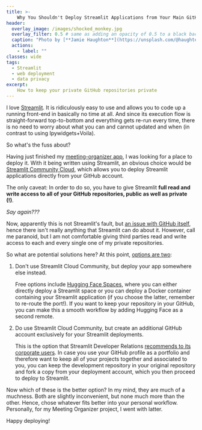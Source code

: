 ```yaml
---
title: >-
    Why You Shouldn't Deploy Streamlit Applications from Your Main GitHub Account and What You Should Do Instead
header:
  overlay_image: /images/shocked_monkey.jpg
  overlay_filter: 0.5 # same as adding an opacity of 0.5 to a black background
  caption: "Photo by [**Jamie Haughton**](https://unsplash.com/@haughters) on [Unsplash](https://unsplash.com/photos/Z05GiksmqYU)"
  actions:
    - label: ""
classes: wide
tags:
  - Streamlit
  - web deployment
  - data privacy
excerpt: 
    How to keep your private GitHub repositories private
---
```


I love [Streamlit](https://streamlit.io/). It is ridiculously easy to use and allows you to code up a running front-end in basically no time at all. And since its execution flow is straight-forward top-to-bottom and everything gets re-run every time, there is no need to worry about what you can and cannot updated and when (in contrast to using Ipywidgets+Voila).

So what's the fuss about?

Having just finished my [meeting-organizer app](https://github.com/walkenho/meeting-attendance-organizer), I was looking for a place to deploy it. With it being written using Streamlit, an obvious choice would be [Streamlit Community Cloud](https://streamlit.io/cloud), which allows you to deploy Streamlit applications directly from your GitHub account.  

The only caveat: In order to do so, you have to  give Streamlit **full read and write access to all of your GitHub repositories, public as well as private (!)**.

_Say again???_

Now, apparently this is not Streamlit's fault, but [an issue with GitHub itself](https://discuss.streamlit.io/t/github-permissions-too-onerous/22094), hence there isn't really anything that Streamlit can do about it. However, call me paranoid, but I am not comfortable giving third parties read and write access to each and every single one of my private repositories.

So what are potential solutions here? At this point, [options are two](https://www.tor.com/2008/10/30/not-only-science-fiction-but-more-science-fictional-than-anything-else-rosemary-kirsteins-steerswoman-books/):

1. Don't use Streamlit Cloud Community, but deploy your app somewhere else instead.

    Free options include [Hugging Face Spaces](https://huggingface.co/spaces), where you can either directly deploy a Streamlit space or you can deploy a Docker container containing your Streamlit application (if you choose the latter, remember to re-route the port!). If you want to keep your repository in your GitHub, you can make this a smooth workflow by adding Hugging Face as a second remote.

2. Do use Streamlit Cloud Community, but create an additional GitHub account exclusively for your Streamlit deployments.

    This is the option that Streamlit Developer Relations [recommends to its corporate users](https://discuss.streamlit.io/t/github-permissions-too-onerous/22094/2). In case you use your GitHub profile as a portfolio and therefore want to keep all of your projects together and associated to you, you can keep the development repository in your original repository and fork a copy from your deployment account, which you then proceed to deploy to Streamlit.  

Now which of these is the better option? In my mind, they are much of a muchness. Both are slightly inconvenient, but none much more than the other. Hence, chose whatever fits better into your personal workflow. Personally, for my Meeting Organizer project, I went with latter.

Happy deploying!
